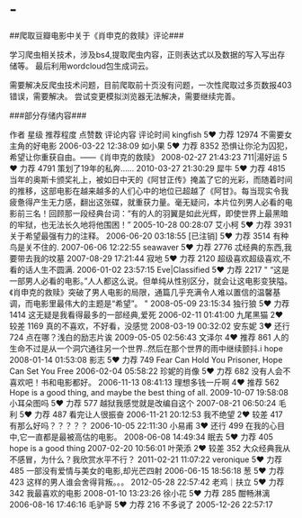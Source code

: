 # -

##爬取豆瓣电影中关于《肖申克的救赎》评论###

学习爬虫相关技术，涉及bs4,提取爬虫内容，正则表达式以及数据的写入写出存储等。
最后利用wordcloud包生成词云。

需要解决反爬虫技术问题，目前爬取前十页没有问题，一次性爬取过多页数报403错误，需要解决。
尝试变更模拟浏览器无法解决，需要继续完善。

###部分存储内容###

作者	星级	推荐程度	点赞数	评论内容	评论时间
kingfish	5❤	力荐	12974	 不需要女主角的好电影	2006-03-22 12:38:09
如小果	5❤	力荐	8352	 恐惧让你沦为囚犯，希望让你重获自由。——《肖申克的救赎》	2008-02-27 21:43:23
711|湯好运	5❤	力荐	4791	 策划了19年的私奔……	2010-03-27 21:30:29
犀牛	5❤	力荐	4815	 当年的奥斯卡颁奖礼上，被如日中天的《阿甘正传》掩盖了它的光彩，而随着时间的推移，这部电影在越来越多的人们心中的地位已超越了《阿甘》。每当现实令我疲惫得产生无力感，翻出这张碟，就重获力量。毫无疑问，本片位列男人必看的电影前三名！回顾那一段经典台词：“有的人的羽翼是如此光辉，即使世界上最黑暗的牢狱，也无法长久地将他围困！”	2005-10-28 00:28:07
艾小柯	5❤	力荐	3931	 关于希望最强有力的注释。	2006-06-20 03:18:55
[已注销]	5❤	力荐	3514	 有种鸟是关不住的.	2007-06-06 12:22:55
seawaver	5❤	力荐	2776	 忒经典的东西,我要带去我的坟墓	2007-08-29 17:21:44
寂地	5❤	力荐	2120	 超级喜欢超级喜欢,不看的话人生不圆满.	2006-01-02 23:57:15
Eve|Classified	5❤	力荐	2217	" “这是一部男人必看的电影。”人人都这么说。但单纯从性别区分，就会让这电影变狭隘。《肖申克的救赎》突破了男人电影的局限，通篇几乎充满令人难以置信的温馨基调，而电影里最伟大的主题是“希望”。
"	2008-05-09 23:15:34
独行狼	5❤	力荐	1414	 这无疑是我看得最多的一部经典,爱死	2006-02-11 01:41:00
九尾黑猫	2❤	较差	1169	 真的不喜欢，不好看，没感觉	2008-03-19 00:32:02
安东妮	3❤	还行	724	 点在哪？浅白的励志片诶	2009-05-05 02:56:43
文泽尔	4❤	推荐	861	 人的生命不过是从一个洞穴通往另一个世界..然后在那个世界的雨中继续颤抖.i hope	2008-01-14 01:53:08
影志	5❤	力荐	749	 Fear Can Hold You Prisoner, Hope Can Set You Free	2006-02-04 05:58:22
珍妮的肖像	5❤	力荐	682	 没有人会不喜欢吧！书和电影都好。	2006-11-13 08:41:13
理想多钱一斤啊	4❤	推荐	562	 Hope is a good thing, and maybe the best thing of all.	2009-10-07 19:58:08
小耳朵图吗	5❤	力荐	577	 越狱我感觉就是改编自这个	2007-08-21 06:50:24
毛利	5❤	力荐	487	 看完让人很振奋	2006-11-21 20:12:53
我不绝望	2❤	较差	417	 有那么好吗？？？？？	2006-10-05 22:11:30
小易甫	3❤	还行	499	 在我的心目中,它一直都是最被高估的电影。	2008-06-08 14:49:34
眠去	5❤	力荐	405	 hope is a good thing	2007-02-20 10:56:01
叶荣添	2❤	较差	352	 大众经典我从不感冒，为什么？我欣赏水平不行？	2011-02-21 11:07:22
veronique	5❤	力荐	485	 一部没有爱情与美女的电影,却光芒四射	2006-06-15 18:56:18
葱	5❤	力荐	423	 这样的男人谁会舍得背叛。。。	2012-05-28 22:57:42
老鸡｜扶立	5❤	力荐	342	 我最喜欢的电影	2008-01-10 13:23:26
徐小花	5❤	力荐	285	 酣畅淋漓	2006-08-16 17:46:16
毛驴哥	5❤	力荐	216	 不多说了	2005-12-26 22:57:17

